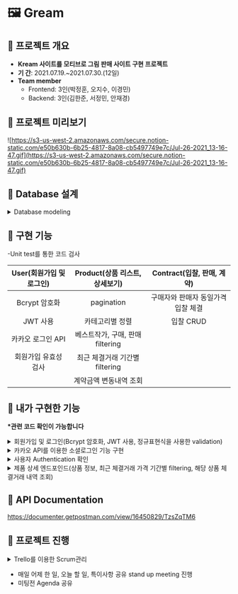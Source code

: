 # 🖼 Gream

## 📍 프로젝트 개요
- **Kream 사이트를 모티브로 그림 판매 사이트 구현 프로젝트**
- **기 간**: 2021.07.19.~2021.07.30.(12일)
- **Team member**
  - Frontend: 3인(박정훈, 오지수, 이경민)
  - Backend: 3인(김한준, 서정민, 안재경)
       
## 📍 프로젝트 미리보기

![https://s3-us-west-2.amazonaws.com/secure.notion-static.com/e50b630b-6b25-4817-8a08-cb5497749e7c/Jul-26-2021_13-16-47.gif](https://s3-us-west-2.amazonaws.com/secure.notion-static.com/e50b630b-6b25-4817-8a08-cb5497749e7c/Jul-26-2021_13-16-47.gif)

## 📍 Database 설계

<details>
<summary>Database modeling</summary>
<div markdown="2">       

![image](https://user-images.githubusercontent.com/74139727/130344978-22559128-4640-45d2-a726-072be9b1fce5.png)

</div>
</details>

## 📍 구현 기능
-Unit test를 통한 코드 검사

|User(회원가입 및 로그인)|Product(상품 리스트, 상세보기)|Contract(입찰, 판매, 계약)|
|:-:|:-:|:-:|
|Bcrypt 암호화|pagination|구매자와 판매자 동일가격 입찰 체결|
|JWT 사용|카테고리별 정렬|입찰 CRUD|
|카카오 로그인 API|베스트작가, 구매, 판매 filtering|
|회원가입 유효성 검사|최근 체결거래 기간별 filtering|
||계약금액 변동내역 조회||

## 📍 내가 구현한 기능
__*관련 코드 확인이 가능합니다__
<details>
<summary>회원가입 및 로그인(Bcrypt 암호화, JWT 사용, 정규표현식을 사용한 validation)</summary>
<div markdown="1">       

- 회원가입
```
#users.views.py

 REGEX = {
    'email'    : '^[a-zA-Z0-9+-_.]+@[a-zA-Z0-9-]+\.[a-zA-Z0-9-.]+$',
    'password' : '^(?=.*[A-Za-z])(?=.*\d)(?=.*[@$!%#?&])[A-Za-z\d@$!%*#?&]{8,16}$'
}
 
 class SignupView(View):
    def post(self, request):
        try:
            data         = json.loads(request.body)
            email        = data['email']
            password     = data['password']
            phone_number = data['phone_number']
            name         = data['name']

            if not re.match(REGEX['email'], email) or not re.match(REGEX['password'], password):
                return JsonResponse({'message':'INVALID_ERROR'}, status=400)
            
            if User.objects.filter(email=email).exists() or User.objects.filter(phone_number=phone_number).exists():
                return JsonResponse({'message':'DUPLICATE'},status=409)
            
            encoded_password = bcrypt.hashpw(password.encode('utf-8'), bcrypt.gensalt())

            User.objects.create(
                email        = email,
                password     = encoded_password.decode('utf-8'),
                phone_number = phone_number,
                name         = name
            )
            return JsonResponse({'message':'SUCCESS'}, status=201)
        
        except KeyError:
            return JsonResponse({'message':'KEY_ERROR'},status=400)
```

- 로그인
```
#users.views.py

class SigninView(View):
    def post(self, request):
        try:
            data = json.loads(request.body)

            if not User.objects.filter(email=data['email']).exists():
                return JsonResponse({'message':'INVALID_USER'},status=401)
            
            email    = data['email']
            password = data['password']
            user_id  = User.objects.get(email=email).id

            if bcrypt.checkpw(password.encode('utf-8'), User.objects.get(id=user_id).password.encode('utf-8')):
                access_token = jwt.encode({'user_id':user_id, 'exp':datetime.utcnow()+timedelta(days=1)},SECRET_KEY,algorithm=ALGORITHMS)
                return JsonResponse({'message':'SUCCESS', 'TOKEN':access_token}, status=200)

            return JsonResponse({'message':'INVALID_USER'}, status=401)
        except KeyError:
            return JsonResponse({'message':'KEY_ERROR'}, status=400) 
```

</div>
</details>


<details>
<summary>카카오 API를 이용한 소셜로그인 기능 구현</summary>
<div markdown="1">       

```
#users.views.py
  
class KakaoSigninView(View):
    def get(self, request):
        access_token     = request.headers.get('Authorization')
        profile_request  = requests.get("https://kapi.kakao.com/v2/user/me", headers={"Authorization" : f"Bearer {access_token}"}).json()
        user, is_created = User.objects.get_or_create(kakao_id = profile_request["id"])
        access_token     = jwt.encode({'user_id':user.id, 'exp':datetime.utcnow()+timedelta(days=1)},SECRET_KEY,algorithm=ALGORITHMS)

        if is_created:
            user.email = profile_request['kakao_account']["email"]
            user.save()
            return JsonResponse({'message':'SUCCESS', 'TOKEN':access_token}, status=201)
        return JsonResponse({'message':'SUCCESS', 'TOKEN':access_token}, status=200) 
```


</div>
</details>




<details>
<summary>사용자 Authentication 확인</summary>
<div markdown="1">       

```
#utils.py
  
def authorization(func):
    def wrapper(self, request, *args, **kwargs):
        access_token = request.headers.get('Authorization', None)

        if not access_token:
            return JsonResponse({'error': 'ACESS_TOKEN_REQUIRED'}, status=401)

        try:
            payload = jwt.decode(access_token, SECRET_KEY, ALGORITHMS)

            if not User.objects.filter(id=payload['user_id']).exists():
                return JsonResponse({'message': 'INVALID_USER'}, satus=400)

            request.user = User.objects.get(id=payload['user_id'])
            return func(self, request, *args, **kwargs)
            

        except jwt.InvalidSignatureError:
            return JsonResponse({'error':'INVALID_TOKEN'}, status=400)
        except jwt.ExpiredSignatureError:
            return JsonResponse({'error':'EXPIRED_SIGNATURE'}, status=401)
        except jwt.DecodeError:
            return JsonResponse({'error':'INVALID_TOKEN'}, status=401)
            
    return wrapper
```

</div>
</details>

<details>
<summary>제품 상세 엔드포인드(상품 정보, 최근 체결거래 가격 기간별 filtering, 해당 상품 체결거래 내역 조회) </summary>
<div markdown="1">       

- 최근 거래내역 및 해당 상품 거래 정보
```
#products.views.py
class ProductDetailView(View):
    def get(self, request, product_id):
        if not Product.objects.filter(id=product_id).exists():
            return JsonResponse({'message':'INVALID_ERROR'}, status=404)     
        product = Product.objects.prefetch_related(
            'productcolor_set__color',
            'bidding_set', 
            'productimage_set',
            Prefetch('bidding_set', queryset=Bidding.objects.filter(status_id=1, is_seller=1).order_by('-price', 'created_at'), to_attr="selling_bidding"),
            Prefetch('bidding_set', queryset=Bidding.objects.filter(status_id=1, is_seller=0).order_by('-price', 'created_at'), to_attr="buying_bidding"),
            Prefetch('bidding_set', queryset=Bidding.objects.filter(status_id=1, is_seller=1).order_by('-created_at'), to_attr="selling_bidding_detail"),
            Prefetch('bidding_set', queryset=Bidding.objects.filter(status_id=1, is_seller=0).order_by('-created_at'), to_attr="buying_bidding_detail")
        ).get(id=product_id)

        contract_choice = request.GET.get('contract_choice', '1w')
        contract_period = {
            '3m':datetime.now()-relativedelta(months=3),
            '1m':datetime.now()-relativedelta(months=1),
            '1w':datetime.now()-timedelta(weeks=1)
        }

        contract_all = Contract.objects.select_related('selling_bid__product').filter(selling_bid__product=product_id).order_by('-created_at')
        contracts    = contract_all.filter(created_at__range=(contract_period[contract_choice], datetime.now())).order_by('-created_at')

        if contract_all.count() >= 2:
            latest_price          = contract_all[0].selling_bid.price
            old_price             = contract_all[1].selling_bid.price
            comparing_price       = latest_price - old_price
            comparing_price_ratio = round((comparing_price / old_price) * 100, 1)
        else:
            latest_price = comparing_price = comparing_price_ratio = 0

  main_info = {
            'name'                     : product.name,
            'recent_price'             : contract_all[0].selling_bid.price if contract_all.exists() else 0,
            'oldest_selling_bidding_id': product.selling_bidding[0].id if product.selling_bidding else None,
            'oldest_buying_bidding_id' : product.buying_bidding[0].id if product.buying_bidding else None,
            'current_selling_price'    : product.selling_bidding[0].price if product.selling_bidding else None,
            'current_buying_price'     : product.buying_bidding[0].price if product.buying_bidding else None,
            'image_url'                : [image.image_url for image in product.productimage_set.all()],
            'comparing_price'          : comparing_price,
            'comparing_price_ratio'    : comparing_price_ratio
        }
```
  
- 기간별 거래내역 조회 및 상품 정보
```
contract_all = [{
            'contract_date' :contract.created_at.strftime('%Y-%m-%d'), 
            'contract_price':contract.selling_bid.price
        } for contract in contract_all]

        contract_detail = [{
            'contract_date' :contract.created_at.strftime('%Y-%m-%d'),
            'contract_price':contract.selling_bid.price
        } for contract in contracts]

        bidding_detail  = {
            'selling_bidding':[{
                'selling_bidding_date' : selling_bidding.created_at.strftime('%Y-%m-%d'),
                'selling_bidding_price' :selling_bidding.price
            } for selling_bidding in product.selling_bidding_detail],
            'buying_bidding':[{
                'buying_bidding_date':buying_bidding.created_at.strftime('%Y-%m-%d'),
                'buying_bidding_price':buying_bidding.price
            } for buying_bidding in product.buying_bidding_detail],
        }

        product_info = {
            'model_number'  :product_id,
            'author'        :product.author.name,
            'color'         :[product_color.color.name for product_color in product.productcolor_set.all()],
            'original_price':product.original_price
        }
        
        return JsonResponse({
            'message'        :'SUCCESS',
            'main_info'      :main_info,
            'contract_detail':contract_detail,
            'contract_all'   :contract_all,
            'bidding_detail' :bidding_detail,
            'product_info'   :product_info},
        status=200)
```


</div>
</details>


## 📍 API Documentation
https://documenter.getpostman.com/view/16450829/TzsZqTM6

## 📍 프로젝트 진행
<details>
<summary>Trello를 이용한 Scrum관리</summary>
<div markdown="1">       

![image](https://user-images.githubusercontent.com/74139727/130344934-2cd9d61b-26ac-4ced-b90e-3f6335ead0a2.png)


</div>
</details>

- 매일 어제 한 일, 오늘 할 일, 특이사항 공유 stand up meeting 진행
- 미팅전 Agenda 공유 
